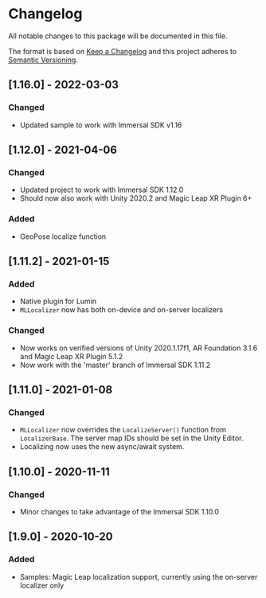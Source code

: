 # Changelog
All notable changes to this package will be documented in this file.

The format is based on [Keep a Changelog](http://keepachangelog.com/en/1.0.0/)
and this project adheres to [Semantic Versioning](http://semver.org/spec/v2.0.0.html).

## [1.16.0] - 2022-03-03
### Changed
- Updated sample to work with Immersal SDK v1.16

## [1.12.0] - 2021-04-06
### Changed
- Updated project to work with Immersal SDK 1.12.0
- Should now also work with Unity 2020.2 and Magic Leap XR Plugin 6+

### Added
- GeoPose localize function

## [1.11.2] - 2021-01-15
### Added
- Native plugin for Lumin
- `MLLocalizer` now has both on-device and on-server localizers

### Changed
- Now works on verified versions of Unity 2020.1.17f1, AR Foundation 3.1.6 and Magic Leap XR Plugin 5.1.2
- Now work with the 'master' branch of Immersal SDK 1.11.2

## [1.11.0] - 2021-01-08
### Changed
- `MLLocalizer` now overrides the `LocalizeServer()` function from `LocalizerBase`. The server map IDs should be set in the Unity Editor.
- Localizing now uses the new async/await system.

## [1.10.0] - 2020-11-11
### Changed
- Minor changes to take advantage of the Immersal SDK 1.10.0

## [1.9.0] - 2020-10-20
### Added
- Samples: Magic Leap localization support, currently using the on-server localizer only
